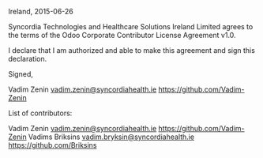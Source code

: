 Ireland, 2015-06-26

Syncordia Technologies and Healthcare Solutions Ireland Limited agrees to the terms of the
Odoo Corporate Contributor License Agreement v1.0.

I declare that I am authorized and able to make this agreement and sign this
declaration.

Signed,

Vadim Zenin vadim.zenin@syncordiahealth.ie https://github.com/Vadim-Zenin

List of contributors:

Vadim Zenin vadim.zenin@syncordiahealth.ie https://github.com/Vadim-Zenin
Vadims Briksins vadim.bryksin@syncordiahealth.ie https://github.com/Briksins
